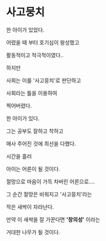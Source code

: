 # 사고뭉치




한 아이가 있었다.

어렸을 때 부터 호기심이 왕성했고

활동적이고 적극적이였다..




하지만

사회는 이를 '사고뭉치'로 판단하고

사회라는 틀을 이용하여 

찍어버렸다.




한 아이가 있다.

그는 공부도 잘하고 착하고

매사 주어진 것에 최선을 다했다.




시간을 흘러

아이는 어른이 될 것이다.




절망으로 마음이 가득 차버린 어른으로....




그 순간 절망은 비워지고 '사고뭉치'라는

작은 새싹이 자라난다.




만약 이 새싹을 잘 가꾼다면 **'창의성'** 이라는

거대한 나무가 될 것이다.
